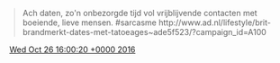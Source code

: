 > Ach daten, zo'n onbezorgde tijd vol vrijblijvende contacten met boeiende, lieve mensen\. \#sarcasme http://www\.ad\.nl/lifestyle/brit\-brandmerkt\-dates\-met\-tatoeages\~ade5f523/?campaign\_id\=A100

<img src="../../media/tweet.ico" width="12" /> [Wed Oct 26 16:00:20 +0000 2016](https://twitter.com/DromerDenker/status/791308491717738498)